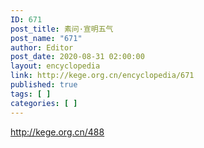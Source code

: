 ```yaml
---
ID: 671
post_title: 素问·宣明五气
post_name: "671"
author: Editor
post_date: 2020-08-31 02:00:00
layout: encyclopedia
link: http://kege.org.cn/encyclopedia/671
published: true
tags: [ ]
categories: [ ]
---
```

http://kege.org.cn/488